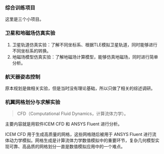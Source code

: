 ### 综合训练项目

这里是三个小项目。



### 卫星和地磁场仿真实验

1. 卫星轨道仿真实验：了解不同坐标系、根据TLE模拟卫星轨道，同时能够进行不同坐标系的转换。
2. 地磁场模型仿真实验：了解地磁场计算模型，能够仿真地磁场，同时进行简单分析。



### 航天器姿态控制

原本规划是做相关实验，但是当时没有理论基础，所以只做了相关的综述调研。



### 机翼网格划分与求解实验

> CFD（Computational Fluid Dynamics，计算流体力学）。

主要内容就是用软件ICEM CFD 和 ANSYS Fluent 进行分析。

ICEM CFD 用于生成高质量的网格，这些网格随后被用于 ANSYS Fluent 进行流体动力学模拟。网格生成是计算流体力学数值模拟中的重要环节，复杂几何模型实现可靠、高品质的网格划分一直是数值模拟应用中的一个难点。

